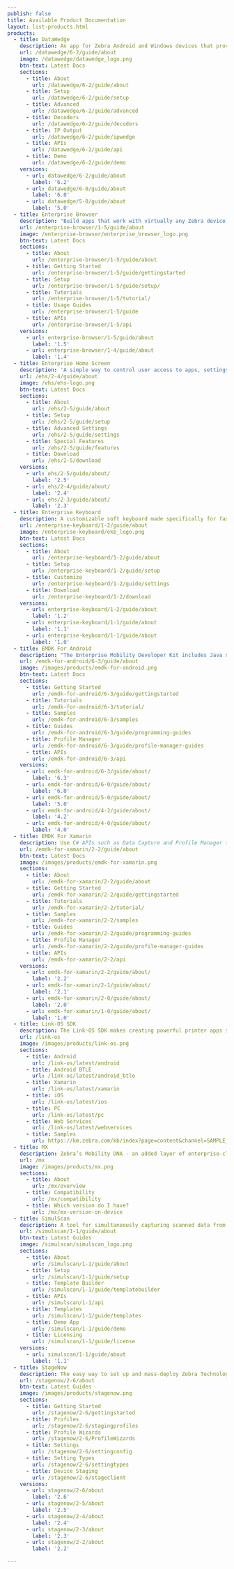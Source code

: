 ```yaml
---
publish: false
title: Available Product Documentation
layout: list-products.html
products:
  - title: DataWedge
    description: An app for Zebra Android and Windows devices that provides barcode scanning and processing services for virtually any other app on the device.
    url: /datawedge/6-2/guide/about
    image: /datawedge/datawedge_logo.png
    btn-text: Latest Docs
    sections:
      - title: About
        url: /datawedge/6-2/guide/about
      - title: Setup
        url: /datawedge/6-2/guide/setup
      - title: Advanced
        url: /datawedge/6-2/guide/advanced
      - title: Decoders
        url: /datawedge/6-2/guide/decoders
      - title: IP Output
        url: /datawedge/6-2/guide/ipwedge
      - title: APIs
        url: /datawedge/6-2/guide/api
      - title: Demo
        url: /datawedge/6-2/guide/demo
    versions:
      - url: datawedge/6-2/guide/about
        label: '6.2'
      - url: datawedge/6-0/guide/about
        label: '6.0'
      - url: datawedge/5-0/guide/about
        label: '5.0'
  - title: Enterprise Browser
    description: "Build apps that work with virtually any Zebra device using standard web technologies such as HTML5, CSS3 and JavaScript."
    url: /enterprise-browser/1-5/guide/about
    image: /enterprise-browser/enterprise_browser_logo.png
    btn-text: Latest Docs
    sections:
      - title: About
        url: /enterprise-browser/1-5/guide/about
      - title: Getting Started
        url: /enterprise-browser/1-5/guide/gettingstarted
      - title: Setup
        url: /enterprise-browser/1-5/guide/setup/
      - title: Tutorials
        url: /enterprise-browser/1-5/tutorial/
      - title: Usage Guides
        url: /enterprise-browser/1-5/guide
      - title: APIs
        url: /enterprise-browser/1-5/api
    versions:
      - url: enterprise-browser/1-5/guide/about
        label: '1.5'
      - url: enterprise-browser/1-4/guide/about
        label: '1.4'
  - title: Enterprise Home Screen
    description: 'A simple way to control user access to apps, settings and files on Android devices without the need for custom code.'
    url: /ehs/2-4/guide/about
    image: /ehs/ehs-logo.png
    btn-text: Latest Docs
    sections:
      - title: About
        url: /ehs/2-5/guide/about
      - title: Setup
        url: /ehs/2-5/guide/setup
      - title: Advanced Settings
        url: /ehs/2-5/guide/settings
      - title: Special Features
        url: /ehs/2-5/guide/features
      - title: Download
        url: /ehs/2-5/download
    versions:
      - url: ehs/2-5/guide/about/
        label: '2.5'
      - url: ehs/2-4/guide/about/
        label: '2.4'
      - url: ehs/2-3/guide/about/
        label: '2.3'
  - title: Enterprise Keyboard
    description: A customizable soft keyboard made specifically for fast and accurate input by workers in the enterprise.
    url: /enterprise-keyboard/1-2/guide/about
    image: /enterprise-keyboard/ekb_logo.png
    btn-text: Latest Docs
    sections:
      - title: About
        url: /enterprise-keyboard/1-2/guide/about
      - title: Setup
        url: /enterprise-keyboard/1-2/guide/setup
      - title: Customize
        url: /enterprise-keyboard/1-2/guide/settings
      - title: Download
        url: /enterprise-keyboard/1-2/download
    versions:
      - url: enterprise-keyboard/1-2/guide/about
        label: '1.2'
      - url: enterprise-keyboard/1-1/guide/about
        label: '1.1'
      - url: enterprise-keyboard/1-1/guide/about
        label: '1.0'
  - title: EMDK For Android
    description: "The Enterprise Mobility Developer Kit includes Java sample projects using EMDK APIs, Data Capture, Profile Manager, etc."
    url: /emdk-for-android/6-3/guide/about
    image: /images/products/emdk-for-android.png
    btn-text: Latest Docs
    sections:
      - title: Getting Started
        url: /emdk-for-android/6-3/guide/gettingstarted
      - title: Tutorials
        url: /emdk-for-android/6-3/tutorial/
      - title: Samples
        url: /emdk-for-android/6-3/samples
      - title: Guides
        url: /emdk-for-android/6-3/guide/programming-guides
      - title: Profile Manager
        url: /emdk-for-android/6-3/guide/profile-manager-guides
      - title: APIs
        url: /emdk-for-android/6-3/api
    versions:
      - url: emdk-for-android/6-3/guide/about/
        label: '6.3'
      - url: emdk-for-android/6-0/guide/about/
        label: '6.0'
      - url: emdk-for-android/5-0/guide/about/
        label: '5.0'
      - url: emdk-for-android/4-2/guide/about/
        label: '4.2'
      - url: emdk-for-android/4-0/guide/about/
        label: '4.0'
  - title: EMDK For Xamarin
    description: Use C# APIs such as Data Capture and Profile Manager to build Android applications for Zebra devices.
    url: /emdk-for-xamarin/2-2/guide/about
    btn-text: Latest Docs
    image: /images/products/emdk-for-xamarin.png
    sections:
      - title: About
        url: /emdk-for-xamarin/2-2/guide/about
      - title: Getting Started
        url: /emdk-for-xamarin/2-2/guide/gettingstarted
      - title: Tutorials
        url: /emdk-for-xamarin/2-2/tutorial/
      - title: Samples
        url: /emdk-for-xamarin/2-2/samples
      - title: Guides
        url: /emdk-for-xamarin/2-2/guide/programming-guides
      - title: Profile Manager
        url: /emdk-for-xamarin/2-2/guide/profile-manager-guides
      - title: APIs
        url: /emdk-for-xamarin/2-2/api
    versions:
      - url: emdk-for-xamarin/2-2/guide/about/
        label: '2.2'
      - url: emdk-for-xamarin/2-1/guide/about/
        label: '2.1'
      - url: emdk-for-xamarin/2-0/guide/about/
        label: '2.0'
      - url: emdk-for-xamarin/1-0/guide/about/
        label: '1.0'
  - title: Link-OS SDK
    description: The Link-OS SDK makes creating powerful printer apps simple and straightforward.
    url: /link-os
    image: /images/products/link-os.png
    sections:
      - title: Android
        url: /link-os/latest/android
      - title: Android BTLE
        url: /link-os/latest/android_btle
      - title: Xamarin
        url: /link-os/latest/xamarin
      - title: iOS
        url: /link-os/latest/ios
      - title: PC
        url: /link-os/latest/pc
      - title: Web Services
        url: /link-os/latest/webservices
      - title: Samples
        url: https://km.zebra.com/kb/index?page=content&channel=SAMPLE_CODE
  - title: MX
    description: Zebra’s Mobility DNA - an added layer of enterprise-class security and manageability for Android devices.
    url: /mx
    image: /images/products/mx.png
    sections:
      - title: About
        url: /mx/overview
      - title: Compatibility
        url: /mx/compatibility
      - title: Which version do I have?
        url: /mx/mx-version-on-device
  - title: SimulScan
    description: A tool for simultaneously capturing scanned data from multiple regions of a label or document.
    url: /simulscan/1-1/guide/about
    btn-text: Latest Guides
    image: /simulscan/simulscan_logo.png
    sections:
      - title: About
        url: /simulscan/1-1/guide/about
      - title: Setup
        url: /simulscan/1-1/guide/setup
      - title: Template Builder
        url: /simulscan/1-1/guide/templatebuilder
      - title: APIs
        url: /simulscan/1-1/api
      - title: Templates
        url: /simulscan/1-1/guide/templates
      - title: Demo App
        url: /simulscan/1-1/guide/demo
      - title: Licensing
        url: /simulscan/1-1/guide/license
    versions:
      - url: simulscan/1-1/guide/about
        label: '1.1'
  - title: StageNow
    description: The easy way to set up and mass-deploy Zebra Technologies' Android-based mobile computers.
    url: /stagenow/2-6/about
    btn-text: Latest Guides
    image: /images/products/stagenow.png
    sections:
      - title: Getting Started
        url: /stagenow/2-6/gettingstarted
      - title: Profiles
        url: /stagenow/2-6/stagingprofiles
      - title: Profile Wizards
        url: /stagenow/2-6/ProfileWizards
      - title: Settings
        url: /stagenow/2-6/settingconfig
      - title: Setting Types
        url: /stagenow/2-6/settingtypes
      - title: Device Staging
        url: /stagenow/2-6/stageclient
    versions:
      - url: stagenow/2-6/about
        label: '2.6'
      - url: stagenow/2-5/about
        label: '2.5'
      - url: stagenow/2-4/about
        label: '2.4'
      - url: stagenow/2-3/about
        label: '2.3'
      - url: stagenow/2-2/about
        label: '2.2'

---
```


